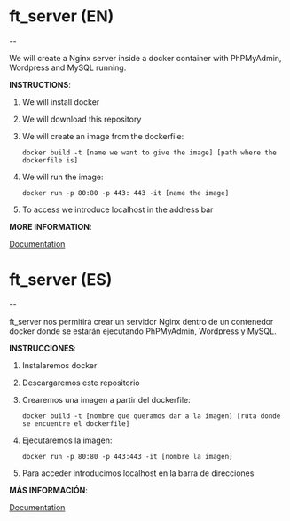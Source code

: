 # ft_server (EN)
--

We will create a Nginx server inside a docker container with PhPMyAdmin, Wordpress and MySQL running.

**INSTRUCTIONS**:

1) We will install docker

2) We will download this repository

3) We will create an image from the dockerfile:

   `docker build -t [name we want to give the image] [path where the dockerfile is]`

4) We will run the image:

   `docker run -p 80:80 -p 443: 443 -it [name the image]`

5) To access we introduce localhost in the address bar

**MORE INFORMATION**:

[Documentation](/Documentation)

# ft_server (ES)
--

ft_server nos permitirá crear un servidor Nginx dentro de un contenedor docker donde se estarán ejecutando PhPMyAdmin, Wordpress y MySQL.

**INSTRUCCIONES**:

1) Instalaremos docker

2) Descargaremos este repositorio

3) Crearemos una imagen a partir del dockerfile:

   `docker build -t [nombre que queramos dar a la imagen] [ruta donde se encuentre el dockerfile]`

4) Ejecutaremos la imagen:

   `docker run -p 80:80 -p 443:443 -it [nombre la imagen]`

5) Para acceder introducimos localhost en la barra de direcciones

**MÁS INFORMACIÓN**:

[Documentation](/Documentation)



